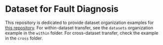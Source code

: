 # Dataset for Fault Diagnosis
This repository is dedicated to provide dataset organization examples for [this repository](https://github.com/Feaxure-fresh/TL-Bearing-Fault-Diagnosis). For within-dataset transfer, see the `datasets` organization example in the `within` folder. For cross-dataset transfer, check the example in the `cross` folder.
